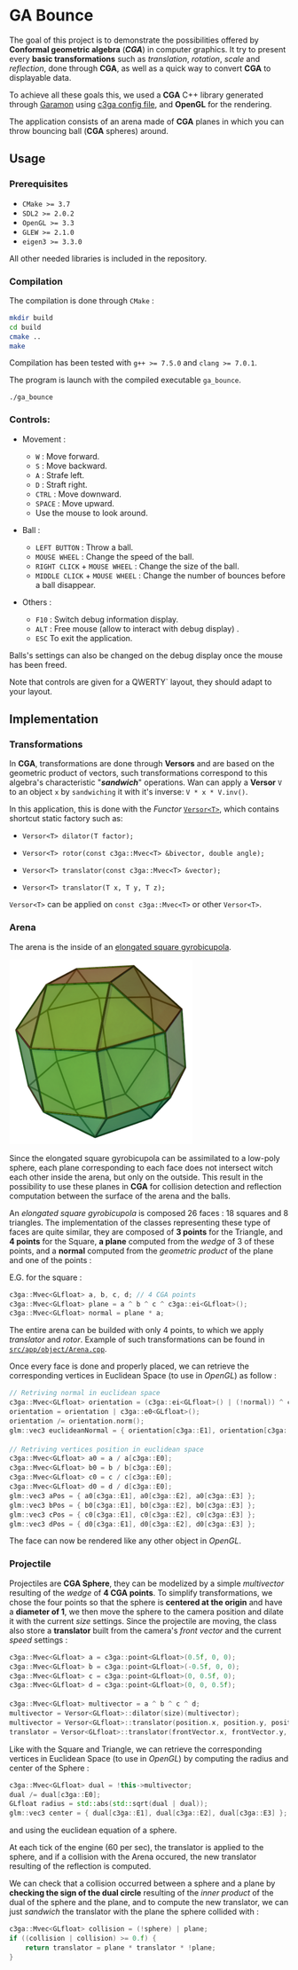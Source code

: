 # GA Bounce


The goal of this project is to demonstrate the possibilities offered by **Conformal geometric algebra** (***CGA***) in computer graphics. It try to present every **basic transformations** such as *translation*, *rotation*, *scale* and *reflection*, done through **CGA**, as well as a quick way to convert **CGA** to displayable data.

To achieve all these goals this, we used a **CGA** C++ library generated through [Garamon](https://github.com/vincentnozick/garamon) using [c3ga config file](https://github.com/vincentnozick/garamon/blob/master/conf/c3ga.conf), and **OpenGL** for the rendering.

The application consists of an arena made of **CGA** planes in which you can throw bouncing ball (**CGA** spheres) around.


## Usage

### Prerequisites

* `CMake >= 3.7`
* `SDL2 >= 2.0.2`
* `OpenGL >= 3.3`
* `GLEW >= 2.1.0`
* `eigen3 >= 3.3.0`

All other needed libraries is included in the repository.

### Compilation

The compilation is done through `CMake` :

````bash
mkdir build
cd build
cmake ..
make
````

Compilation has been tested with `g++ >= 7.5.0` and `clang >= 7.0.1`.

The program is launch with the compiled executable `ga_bounce`.

```
./ga_bounce
```

### Controls: 

* Movement :

    * `W` : Move forward.
    * `S` : Move backward.
    * `A` : Strafe left.
    * `D` : Straft right.  
    * `CTRL` : Move downward.
    * `SPACE` : Move upward.  
    * Use the mouse to look around.

* Ball :
	* `LEFT BUTTON` : Throw a ball.
    * `MOUSE WHEEL` : Change the speed of the ball.
    * `RIGHT CLICK` + `MOUSE WHEEL` : Change the size of the ball.
    * `MIDDLE CLICK` + `MOUSE WHEEL` : Change the number of bounces before a ball disappear.

* Others :  
	* `F10` : Switch debug information display.
	* `ALT` : Free mouse (allow to interact with debug display)  .
	* `ESC` To exit the application.

Balls's settings can also be changed on the debug display once the mouse has been freed.

Note that controls are given for a QWERTY` layout, they should adapt to your layout.


## Implementation


### Transformations

In **CGA**, transformations are done through **Versors** and are based on the geometric product of vectors, such transformations correspond to this algebra's characteristic "***sandwich***" operations. Wan can apply a **Versor** `V` to an object `x` by `sandwiching` it with it's inverse: `V * x * V.inv()`.

In this application, this is done with the *Functor* [`Versor<T>`](include/app/Versor.hpp), which contains shortcut static factory such as:

* `Versor<T> dilator(T factor);`
            
* `Versor<T> rotor(const c3ga::Mvec<T> &bivector, double angle);`

* `Versor<T> translator(const c3ga::Mvec<T> &vector);`

* `Versor<T> translator(T x, T y, T z);`

`Versor<T>` can be applied on `const c3ga::Mvec<T>` or other `Versor<T>`.


### Arena

The arena is the inside of an [elongated square gyrobicupola](https://en.wikipedia.org/wiki/Elongated_square_gyrobicupola).

![](assets/doc/elongated_square_gyrobicupola.png)

Since the elongated square gyrobicupola can be assimilated to a low-poly sphere, each plane corresponding to each face does not intersect witch each other inside the arena, but only on the outside. This result in the possibility to use these planes in **CGA** for collision detection and reflection computation between the surface of the arena and the balls.

An *elongated square gyrobicupola* is composed 26 faces : 18 squares and 8 triangles. The implementation of the classes representing these type of faces are quite similar, they are composed of **3 points** for the Triangle, and **4 points** for the Square, **a plane** computed from the *wedge* of 3 of these points, and a **normal** computed from the *geometric product* of the plane and one of the points :

E.G. for the square :
```cpp
c3ga::Mvec<GLfloat> a, b, c, d; // 4 CGA points
c3ga::Mvec<GLfloat> plane = a ^ b ^ c ^ c3ga::ei<GLfloat>();
c3ga::Mvec<GLfloat> normal = plane * a;
```


The entire arena can be builded with only 4 points, to which we apply *translator* and *rotor*. Example of such transformations can be found in [`src/app/object/Arena.cpp`](src/app/object/Arena.cpp).

Once every face is done and properly placed, we can retrieve the corresponding vertices in Euclidean Space (to use in *OpenGL*) as follow :

```cpp
// Retriving normal in euclidean space
c3ga::Mvec<GLfloat> orientation = (c3ga::ei<GLfloat>() | (!normal)) ^ c3ga::ei<GLfloat>();
orientation = orientation | c3ga::e0<GLfloat>();
orientation /= orientation.norm();
glm::vec3 euclideanNormal = { orientation[c3ga::E1], orientation[c3ga::E2], orientation[c3ga::E3] };

// Retriving vertices position in euclidean space
c3ga::Mvec<GLfloat> a0 = a / a[c3ga::E0];
c3ga::Mvec<GLfloat> b0 = b / b[c3ga::E0];
c3ga::Mvec<GLfloat> c0 = c / c[c3ga::E0];
c3ga::Mvec<GLfloat> d0 = d / d[c3ga::E0];
glm::vec3 aPos = { a0[c3ga::E1], a0[c3ga::E2], a0[c3ga::E3] };
glm::vec3 bPos = { b0[c3ga::E1], b0[c3ga::E2], b0[c3ga::E3] };
glm::vec3 cPos = { c0[c3ga::E1], c0[c3ga::E2], c0[c3ga::E3] };
glm::vec3 dPos = { d0[c3ga::E1], d0[c3ga::E2], d0[c3ga::E3] };
```

The face can now be rendered like any other object in *OpenGL*.


### Projectile

Projectiles are **CGA Sphere**, they can be modelized by a simple *multivector* resulting of the *wedge* of **4 CGA points**. To simplify transformations, we chose the four points so that the sphere is **centered at the origin** and have a **diameter of 1**, we then move the sphere to the camera position and dilate it with the current *size* settings. Since the projectile are moving, the class also store a **translator** built from the camera's *front vector* and the current *speed* settings :

```cpp
c3ga::Mvec<GLfloat> a = c3ga::point<GLfloat>(0.5f, 0, 0);
c3ga::Mvec<GLfloat> b = c3ga::point<GLfloat>(-0.5f, 0, 0);
c3ga::Mvec<GLfloat> c = c3ga::point<GLfloat>(0, 0.5f, 0);
c3ga::Mvec<GLfloat> d = c3ga::point<GLfloat>(0, 0, 0.5f);
        
c3ga::Mvec<GLfloat> multivector = a ^ b ^ c ^ d;
multivector = Versor<GLfloat>::dilator(size)(multivector);
multivector = Versor<GLfloat>::translator(position.x, position.y, position.z)(multivector);
translator = Versor<GLfloat>::translator(frontVector.x, frontVector.y, frontVector.z);
```

Like with the Square and Triangle, we can retrieve the corresponding vertices in Euclidean Space (to use in *OpenGL*) by computing the radius and center of the Sphere :

```cpp
c3ga::Mvec<GLfloat> dual = !this->multivector;
dual /= dual[c3ga::E0];
GLfloat radius = std::abs(std::sqrt(dual | dual));
glm::vec3 center = { dual[c3ga::E1], dual[c3ga::E2], dual[c3ga::E3] };
```

and using the euclidean equation of a sphere.

At each tick of the engine (60 per sec), the translator is applied to the sphere, and if a collision with the Arena occured, the new translator resulting of the reflection is computed.

We can check that a collision occurred between a sphere and a plane by **checking the sign of the dual circle** resulting of the *inner product* of the dual of the sphere and the plane, and to compute the new translator, we can just *sandwich* the translator with the plane the sphere collided with : 

```cpp
c3ga::Mvec<GLfloat> collision = (!sphere) | plane;
if ((collision | collision) >= 0.f) {
    return translator = plane * translator * !plane;
}
```
